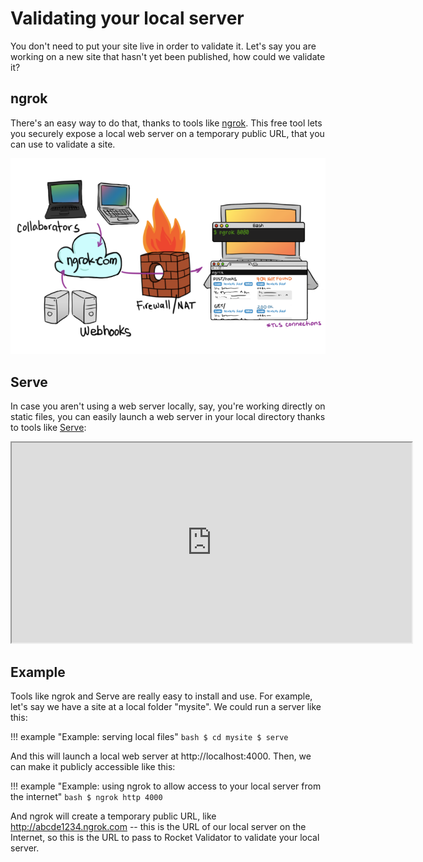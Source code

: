 # Validating your local server

You don't need to put your site live in order to validate it. Let's say you are working on a new site that hasn't yet been published, how could we validate it?

## ngrok

There's an easy way to do that, thanks to tools like [ngrok](https://ngrok.com/). This free tool lets you securely expose a local web server on a temporary public URL, that you can use to validate a site.

![ngrok overview](/img/local-server/ngrok-overview.png)


## Serve

In case you aren't using a web server locally, say, you're working directly on static files, you can easily launch a web server in your local directory thanks to tools like [Serve](http://get-serve.com/):

<iframe src="https://www.youtube.com/embed/GOUNTa8ME2o" allowfullscreen class="video" title="Intro to Serve" width="640" height="320"></iframe>

## Example

Tools like ngrok and Serve are really easy to install and use. For example, let's say we have a site at a local folder "mysite". We could run a server like this:

!!! example "Example: serving local files"
    ```bash
    $ cd mysite
    $ serve
    ```

And this will launch a local web server at http://localhost:4000. Then, we can make it publicly accessible like this:

!!! example "Example: using ngrok to allow access to your local server from the internet"
    ```bash
    $ ngrok http 4000
    ```

And ngrok will create a temporary public URL, like http://abcde1234.ngrok.com -- this is the URL of our local server on the Internet, so this is the URL to pass to Rocket Validator to validate your local server.
